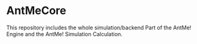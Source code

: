 # AntMeCore
This repository includes the whole simulation/backend Part of the AntMe! Engine and the AntMe! Simulation Calculation.
